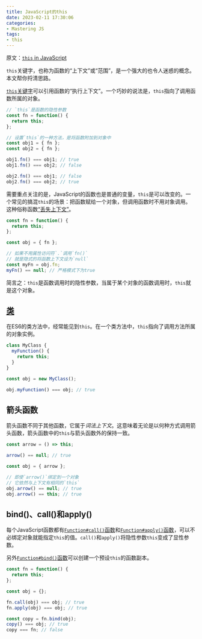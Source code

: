 ```yaml
---
title: JavaScript的this
date: 2023-02-11 17:30:06
categories:
- Mastering JS
tags:
- this
---
```


原文：[`this` in JavaScript](https://masteringjs.io/tutorials/fundamentals/this)

`this`关键字，也称为函数的“上下文”或“范围”，是一个强大的也令人迷惑的概念。本文帮你捋清思路。

<!-- more -->

[`this`关键字](https://developer.mozilla.org/en-US/docs/Web/JavaScript/Reference/Operators/this)可以引用函数的“执行上下文”。一个巧妙的说法是，`this`指向了调用函数所属的对象。

```javascript
// `this`是函数的隐性参数
const fn = function() {
  return this;
};

// 设置`this`的一种方法，是将函数附加到对象中
const obj1 = { fn };
const obj2 = { fn };

obj1.fn() === obj1; // true
obj1.fn() === obj2; // false

obj2.fn() === obj1; // false
obj2.fn() === obj2; // true
```

需要重点关注的是，JavaScript的函数也是普通的变量，`this`是可以改变的。一个常见的搞混`this`的场景：把函数赋给一个对象，但调用函数时不用对象调用。这种俗称函数[“丢失上下文”](https://www.freecodecamp.org/news/what-to-do-when-this-loses-context-f09664af076f/)。

```javascript
const fn = function() {
  return this;
};

const obj = { fn };

// 如果不用属性访问符`.`调用`fn()`
// 就是隐式的将函数上下文设为`null`
const myFn = obj.fn;
myFn() == null; // 严格模式下为true
```

简言之：`this`是函数调用时的隐性参数，当属于某个对象的函数调用时，`this`就是这个对象。

## [类](https://masteringjs.io/tutorials/fundamentals/class)

在ES6的类方法中，经常能见到`this`。在一个类方法中，`this`指向了调用方法所属的对象实例。

```javascript
class MyClass {
  myFunction() {
    return this;
  }
}

const obj = new MyClass();

obj.myFunction() === obj; // true
```

## 箭头函数

箭头函数不同于其他函数，它属于*词法上下文*。这意味着无论是以何种方式调用箭头函数，箭头函数中的`this`与箭头函数外的保持一致。

```javascript
const arrow = () => this;

arrow() == null; // true

const obj = { arrow };

// 即使`arrow()`绑定到一个对象
// 它依然与上下文有相同的`this`
obj.arrow() == null; // true
obj.arrow() == this; // true
```

## bind()、call()和apply()

每个JavaScript函数都有[`Function#call()`函数](https://developer.mozilla.org/en-US/docs/Web/JavaScript/Reference/Global_Objects/Function/call)和[`Function#apply()`函数](https://developer.mozilla.org/en-US/docs/Web/JavaScript/Reference/Global_Objects/Function/apply)，可以不必绑定对象就能指定`this`的值。`call()`和`apply()`将隐性参数`this`变成了显性参数。

另外[`Function#bind()`函数](https://developer.mozilla.org/en-US/docs/Web/JavaScript/Reference/Global_Objects/Function/bind)可以创建一个预设`this`的函数副本。

```javascript
const fn = function() {
  return this;
};

const obj = {};

fn.call(obj) === obj; // true
fn.apply(obj) === obj; // true

const copy = fn.bind(obj);
copy() === obj; // true
copy === fn; // false
```
